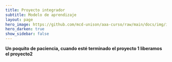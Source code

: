 ```yaml
---
title: Proyecto integrador
subtitle: Modelo de aprendizaje
layout: page
hero_image: https://github.com/mcd-unison/aaa-curso/raw/main/docs/img/intro-banner.jpeg
hero_darken: true
show_sidebar: false
---
```


**Un poquito de paciencia, cuando esté terminado el proyecto 1 liberamos el proyecto2**


<!-- Esta es la parte más interesante de un proyecto de aprendizaje automático, y vamos a proceder parte por parte.

Para este proyecto se les pide:

1. Separar un conjunto de datos de prueba. Y con el conjunto de datos de entrenamiento decidir si se va a utilizar una estrategia de *K fold validation* o solo una separación de datos de entrenamiento y validación. Hacerlo en una libreta o un script y guardar los datos en datos procesados como archivos *parquet*, o un un *data store*.

2. Desarrollar una libreta de jupyter con el desarrollo de un modelo muy sencillo (regresión lineal si es un problema de regresión o regresión logística si es un problema de clasificación). Ajustar hiperparámetros. Usar los resultados para ganar comprensión en el problema y proponer métodos de preprocesamiento y selección de variables. Realizar curvas de aprendizaje, y proponer que se necesita (más datos, modelos más complicados, aumentar la regularización, ...). Presentar los resultados en función de las métricas establecidas en el proyecto anterior. 

3. Desarrollar una libreta donde se prueben con diferentes modelos y parámetros utilizando algún método de búsqueda de hiperparámetros y modelos, tal como `gridsearch` de `sklearn`, `optuna` o `hyperopt`. Presentar los resultados en forma de una tabla con los mejores resultados por modelo. Probar al menos los siguientes modelos:
    - Regresión lineal o logística
    - Máquinas de vectores de soporte
    - Bosques aleatorios
    - *Gradient boosting*
    - K vecinos próximos (solo si aplica)
    
Agregar curvas de aprendizaje y establecer porqué escogería uno un modelo. Posiblemente el modelo con menor error de pérdida podría no ser el más adecuado si se consideran otros factores. Y guardar métricas, parámetros y artefactos de los experimentos en *mlflow*.


4. ¿Los resultados son buenos? ¿Hay resultados de problemas similares reportados en la literatura? ¿El modelo final se podría poner en producción o que se necesitaría hacer para tener un modelo aceptable? Agrega un documento donde respondas estas preguntas, dejando claro cual va a ser el modelo a retener.
 -->